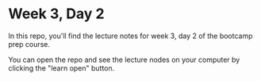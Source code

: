 # Week 3, Day 2

In this repo, you'll find the lecture notes for week 3, day 2 of the bootcamp prep course.

You can open the repo and see the lecture nodes on your computer by clicking the "learn open" button.
